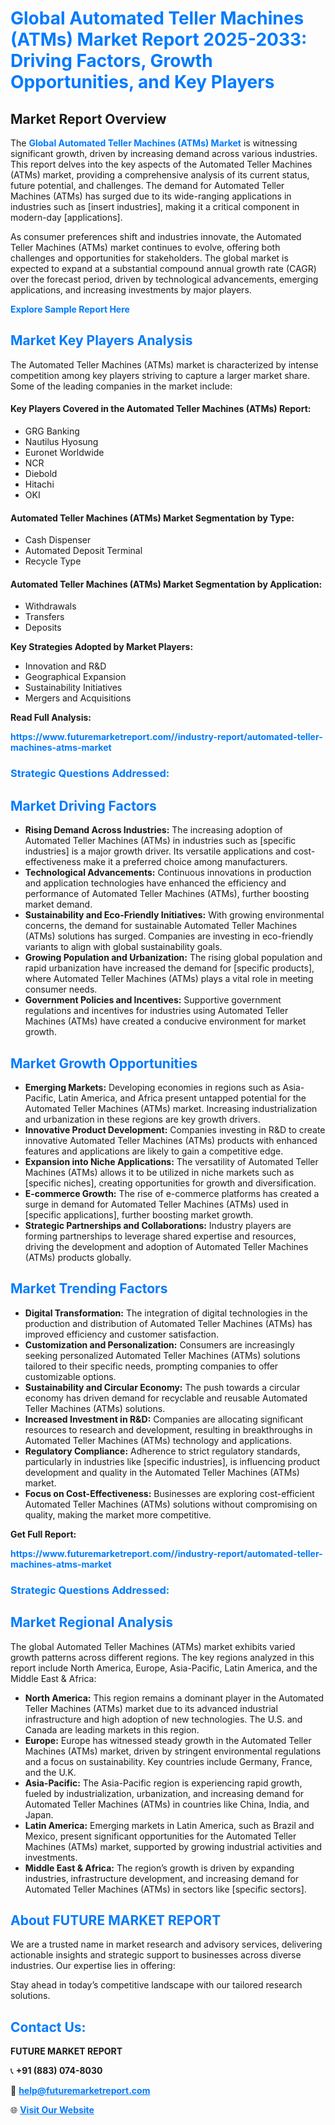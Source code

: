 <h1 style="color: #007BFF;">Global Automated Teller Machines (ATMs) Market Report 2025-2033: Driving Factors, Growth Opportunities, and Key Players</h1>

<section id="overview">
<h2>Market Report Overview</h2>
<p>The <a href="https://www.futuremarketreport.com//industry-report/automated-teller-machines-atms-market" style="color: #007BFF; text-decoration: none;"><strong>Global Automated Teller Machines (ATMs) Market</strong></a> is witnessing significant growth, driven by increasing demand across various industries. This report delves into the key aspects of the Automated Teller Machines (ATMs) market, providing a comprehensive analysis of its current status, future potential, and challenges. The demand for Automated Teller Machines (ATMs) has surged due to its wide-ranging applications in industries such as [insert industries], making it a critical component in modern-day [applications].</p>
<p>As consumer preferences shift and industries innovate, the Automated Teller Machines (ATMs) market continues to evolve, offering both challenges and opportunities for stakeholders. The global market is expected to expand at a substantial compound annual growth rate (CAGR) over the forecast period, driven by technological advancements, emerging applications, and increasing investments by major players.</p>
</section>

<section id="overview">
<p><a href="https://www.futuremarketreport.com//request-sample/reportId=50071" style="color: #007BFF; text-decoration: none;"><strong>Explore Sample Report Here</strong></a></p>
</section>

<section id="key-players">
<h2 style="color: #007BFF;">Market Key Players Analysis</h2>
<p>The Automated Teller Machines (ATMs) market is characterized by intense competition among key players striving to capture a larger market share. Some of the leading companies in the market include:</p>
<h4>Key Players Covered in the Automated Teller Machines (ATMs) Report:</h4>
<ul><li>GRG Banking</li><li>Nautilus Hyosung</li><li>Euronet Worldwide</li><li>NCR</li><li>Diebold</li><li>Hitachi</li><li>OKI</li></ul>
<h4>Automated Teller Machines (ATMs) Market Segmentation by Type:</h4>
<ul><li>Cash Dispenser</li><li>Automated Deposit Terminal</li><li>Recycle Type</li></ul>

<h4>Automated Teller Machines (ATMs) Market Segmentation by Application:</h4>
<ul><li>Withdrawals</li><li>Transfers</li><li>Deposits</li></ul>
<p><strong>Key Strategies Adopted by Market Players:</strong></p>
<ul>
<li>Innovation and R&D</li>
<li>Geographical Expansion</li>
<li>Sustainability Initiatives</li>
<li>Mergers and Acquisitions</li>
</ul>
</section>

<section>
<p><strong>Read Full Analysis: </strong></p><a href="https://www.futuremarketreport.com//industry-report/automated-teller-machines-atms-market" style="color: #007BFF; text-decoration: none;"><strong>https://www.futuremarketreport.com//industry-report/automated-teller-machines-atms-market</strong></a>
<h3 style="color: #007BFF;">Strategic Questions Addressed:</h3>
</section>

<section id="driving-factors">
<h2 style="color: #007BFF;">Market Driving Factors</h2>
<ul>
<li><strong>Rising Demand Across Industries:</strong> The increasing adoption of Automated Teller Machines (ATMs) in industries such as [specific industries] is a major growth driver. Its versatile applications and cost-effectiveness make it a preferred choice among manufacturers.</li>
<li><strong>Technological Advancements:</strong> Continuous innovations in production and application technologies have enhanced the efficiency and performance of Automated Teller Machines (ATMs), further boosting market demand.</li>
<li><strong>Sustainability and Eco-Friendly Initiatives:</strong> With growing environmental concerns, the demand for sustainable Automated Teller Machines (ATMs) solutions has surged. Companies are investing in eco-friendly variants to align with global sustainability goals.</li>
<li><strong>Growing Population and Urbanization:</strong> The rising global population and rapid urbanization have increased the demand for [specific products], where Automated Teller Machines (ATMs) plays a vital role in meeting consumer needs.</li>
<li><strong>Government Policies and Incentives:</strong> Supportive government regulations and incentives for industries using Automated Teller Machines (ATMs) have created a conducive environment for market growth.</li>
</ul>
</section>

<section id="growth-opportunities">
<h2 style="color: #007BFF;">Market Growth Opportunities</h2>
<ul>
<li><strong>Emerging Markets:</strong> Developing economies in regions such as Asia-Pacific, Latin America, and Africa present untapped potential for the Automated Teller Machines (ATMs) market. Increasing industrialization and urbanization in these regions are key growth drivers.</li>
<li><strong>Innovative Product Development:</strong> Companies investing in R&D to create innovative Automated Teller Machines (ATMs) products with enhanced features and applications are likely to gain a competitive edge.</li>
<li><strong>Expansion into Niche Applications:</strong> The versatility of Automated Teller Machines (ATMs) allows it to be utilized in niche markets such as [specific niches], creating opportunities for growth and diversification.</li>
<li><strong>E-commerce Growth:</strong> The rise of e-commerce platforms has created a surge in demand for Automated Teller Machines (ATMs) used in [specific applications], further boosting market growth.</li>
<li><strong>Strategic Partnerships and Collaborations:</strong> Industry players are forming partnerships to leverage shared expertise and resources, driving the development and adoption of Automated Teller Machines (ATMs) products globally.</li>
</ul>
</section>

<section id="trending-factors">
<h2 style="color: #007BFF;">Market Trending Factors</h2>
<ul>
<li><strong>Digital Transformation:</strong> The integration of digital technologies in the production and distribution of Automated Teller Machines (ATMs) has improved efficiency and customer satisfaction.</li>
<li><strong>Customization and Personalization:</strong> Consumers are increasingly seeking personalized Automated Teller Machines (ATMs) solutions tailored to their specific needs, prompting companies to offer customizable options.</li>
<li><strong>Sustainability and Circular Economy:</strong> The push towards a circular economy has driven demand for recyclable and reusable Automated Teller Machines (ATMs) solutions.</li>
<li><strong>Increased Investment in R&D:</strong> Companies are allocating significant resources to research and development, resulting in breakthroughs in Automated Teller Machines (ATMs) technology and applications.</li>
<li><strong>Regulatory Compliance:</strong> Adherence to strict regulatory standards, particularly in industries like [specific industries], is influencing product development and quality in the Automated Teller Machines (ATMs) market.</li>
<li><strong>Focus on Cost-Effectiveness:</strong> Businesses are exploring cost-efficient Automated Teller Machines (ATMs) solutions without compromising on quality, making the market more competitive.</li>
</ul>
</section>

<section>
<p><strong>Get Full Report: </strong></p><a href="https://www.futuremarketreport.com//industry-report/automated-teller-machines-atms-market" style="color: #007BFF; text-decoration: none;"><strong>https://www.futuremarketreport.com//industry-report/automated-teller-machines-atms-market</strong></a>
<h3 style="color: #007BFF;">Strategic Questions Addressed:</h3>
</section>


<section id="regional-analysis">
<h2 style="color: #007BFF;">Market Regional Analysis</h2>
<p>The global Automated Teller Machines (ATMs) market exhibits varied growth patterns across different regions. The key regions analyzed in this report include North America, Europe, Asia-Pacific, Latin America, and the Middle East & Africa:</p>
<ul>
<li><strong>North America:</strong> This region remains a dominant player in the Automated Teller Machines (ATMs) market due to its advanced industrial infrastructure and high adoption of new technologies. The U.S. and Canada are leading markets in this region.</li>
<li><strong>Europe:</strong> Europe has witnessed steady growth in the Automated Teller Machines (ATMs) market, driven by stringent environmental regulations and a focus on sustainability. Key countries include Germany, France, and the U.K.</li>
<li><strong>Asia-Pacific:</strong> The Asia-Pacific region is experiencing rapid growth, fueled by industrialization, urbanization, and increasing demand for Automated Teller Machines (ATMs) in countries like China, India, and Japan.</li>
<li><strong>Latin America:</strong> Emerging markets in Latin America, such as Brazil and Mexico, present significant opportunities for the Automated Teller Machines (ATMs) market, supported by growing industrial activities and investments.</li>
<li><strong>Middle East & Africa:</strong> The region’s growth is driven by expanding industries, infrastructure development, and increasing demand for Automated Teller Machines (ATMs) in sectors like [specific sectors].</li>
</ul>
</section>

<footer>
<h2 style="color: #007BFF;">About FUTURE MARKET REPORT</h2>
<p>We are a trusted name in market research and advisory services, delivering actionable insights and strategic support to businesses across diverse industries. Our expertise lies in offering:</p>

<p>Stay ahead in today’s competitive landscape with our tailored research solutions.</p>

<h2 style="color: #007BFF;">Contact Us:</h2>
<p><strong>FUTURE MARKET REPORT</strong></p>
<p>📞 <strong>+91 (883) 074-8030</strong></p>
<p>📧 <strong><a href="mailto:help@futuremarketreport.com" style="color: #007BFF;">help@futuremarketreport.com</a></strong></p>
<p>🌐 <strong><a href="https://www.futuremarketreport.com/" style="color: #007BFF;">Visit Our Website</a></strong></p>
</footer>